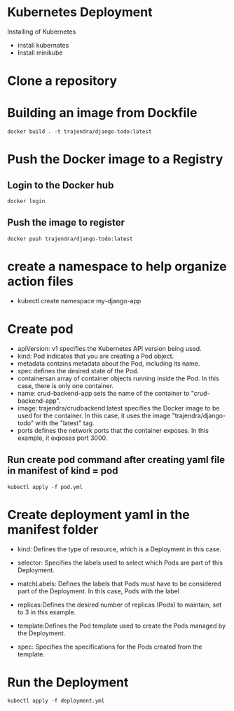 # Kubernetes Deployment
Installing of Kubernetes 
- install kubernates
- Install minikube

# Clone a repository


# Building an image from Dockfile

```
docker build . -t trajendra/django-todo:latest
```

# Push the Docker image to a Registry
## Login to the Docker hub
```
docker login
```
## Push the image to register

```
docker push trajendra/django-todo:latest
```
# create a namespace to help organize action files
- kubectl create namespace my-django-app
# Create pod
- apiVersion: v1 specifies the Kubernetes API version being used.
- kind: Pod indicates that you are creating a Pod object.
- metadata contains metadata about the Pod, including its name.
- spec defines the desired state of the Pod.
- containersan array of container objects running inside the Pod. In this case, there is only one container.
- name: crud-backend-app sets the name of the container to "crud-backend-app".
- image: trajendra/crudbackend:latest specifies the Docker image to be used for the container. In this case, it uses the image "trajendra/django-todo" with the "latest" tag.
- ports defines the network ports that the container exposes. In this example, it exposes port 3000.


## Run create pod command after creating yaml file in manifest of kind = pod
 ```
 kubectl apply -f pod.yml
 ```
# Create deployment yaml in the manifest folder
- kind: Defines the type of resource, which is a Deployment in this case.

 - selector: Specifies the labels used to select which Pods are part of this Deployment.

 - matchLabels: Defines the labels that Pods must have to be considered part of the Deployment. In this case, Pods with the label
 - replicas:Defines the desired number of replicas (Pods) to maintain, set to 3 in this example.
 - template:Defines the Pod template used to create the Pods managed by the Deployment.
 - spec: Specifies the specifications for the Pods created from the template.

 # Run the Deployment

 ```
 kubectl apply -f deployment.yml 
 ```